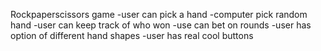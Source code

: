 
Rockpaperscissors game 
-user can pick a hand
-computer pick random hand
-user can keep track of who won
-use can bet on rounds
-user has option of different hand shapes
-user has real cool buttons

